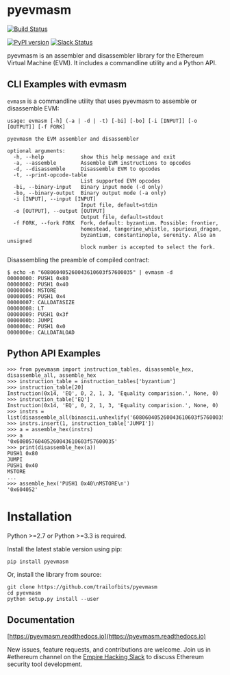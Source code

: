 # pyevmasm
[![Build Status](https://github.com/crytic/pyevmasm/workflows/CI/badge.svg)](https://github.com/crytic/pyevmasm/actions?query=workflow%3ACI)

[![PyPI version](https://badge.fury.io/py/pyevmasm.svg)](https://badge.fury.io/py/pyevmasm)
[![Slack Status](https://empireslacking.herokuapp.com/badge.svg)](https://empireslacking.herokuapp.com)

pyevmasm is an assembler and disassembler library for the Ethereum Virtual Machine (EVM). It includes a commandline utility and a Python API.

## CLI Examples with evmasm

`evmasm` is a commandline utility that uses pyevmasm to assemble or disassemble EVM:

```
usage: evmasm [-h] (-a | -d | -t) [-bi] [-bo] [-i [INPUT]] [-o [OUTPUT]] [-f FORK]

pyevmasm the EVM assembler and disassembler

optional arguments:
  -h, --help            show this help message and exit
  -a, --assemble        Assemble EVM instructions to opcodes
  -d, --disassemble     Disassemble EVM to opcodes
  -t, --print-opcode-table
                        List supported EVM opcodes
  -bi, --binary-input   Binary input mode (-d only)
  -bo, --binary-output  Binary output mode (-a only)
  -i [INPUT], --input [INPUT]
                        Input file, default=stdin
  -o [OUTPUT], --output [OUTPUT]
                        Output file, default=stdout
  -f FORK, --fork FORK  Fork, default: byzantium. Possible: frontier,
                        homestead, tangerine_whistle, spurious_dragon,
                        byzantium, constantinople, serenity. Also an unsigned
                        block number is accepted to select the fork.
```

Disassembling the preamble of compiled contract:

```
$ echo -n "608060405260043610603f57600035" | evmasm -d
00000000: PUSH1 0x80
00000002: PUSH1 0x40
00000004: MSTORE
00000005: PUSH1 0x4
00000007: CALLDATASIZE
00000008: LT
00000009: PUSH1 0x3f
0000000b: JUMPI
0000000c: PUSH1 0x0
0000000e: CALLDATALOAD
```

## Python API Examples

```
>>> from pyevmasm import instruction_tables, disassemble_hex, disassemble_all, assemble_hex
>>> instruction_table = instruction_tables['byzantium']
>>> instruction_table[20]
Instruction(0x14, 'EQ', 0, 2, 1, 3, 'Equality comparision.', None, 0)
>>> instruction_table['EQ']
Instruction(0x14, 'EQ', 0, 2, 1, 3, 'Equality comparision.', None, 0)
>>> instrs = list(disassemble_all(binascii.unhexlify('608060405260043610603f57600035')))
>>> instrs.insert(1, instruction_table['JUMPI'])
>>> a = assemble_hex(instrs)
>>> a
'0x60805760405260043610603f57600035'
>>> print(disassemble_hex(a))
PUSH1 0x80
JUMPI
PUSH1 0x40
MSTORE
...
>>> assemble_hex('PUSH1 0x40\nMSTORE\n')
'0x604052'
```

# Installation

Python >=2.7 or Python >=3.3 is required.

Install the latest stable version using pip:
```
pip install pyevmasm
```

Or, install the library from source:
```
git clone https://github.com/trailofbits/pyevmasm
cd pyevmasm
python setup.py install --user
```

## Documentation

[https://pyevmasm.readthedocs.io](https://pyevmasm.readthedocs.io)

New issues, feature requests, and contributions are welcome. Join us in #ethereum channel on the [Empire Hacking Slack](https://empireslacking.herokuapp.com) to discuss Ethereum security tool development.
